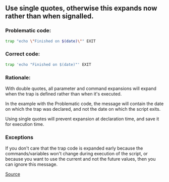 ## Use single quotes, otherwise this expands now rather than when signalled.

### Problematic code:

```sh
trap "echo \"Finished on $(date)\"" EXIT
```

### Correct code:

```sh
trap 'echo "Finished on $(date)"' EXIT
```

### Rationale:

With double quotes, all parameter and command expansions will expand when the trap is defined rather than when it's executed.

In the example with the Problematic code, the message will contain the date on which the trap was declared, and not the date on which the script exits.

Using single quotes will prevent expansion at declaration time, and save it for execution time.

### Exceptions

If you don't care that the trap code is expanded early because the commands/variables won't change during execution of the script, or because you want to use the current and not the future values, then you can ignore this message.

[Source](https://github.com/koalaman/shellcheck/wiki/SC2064)

